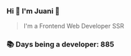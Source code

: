 ### Hi 👋 I&#39;m Juani 🦁

> I&#39;m a Frontend Web Developer SSR

### 📚 Days being a developer: 885
